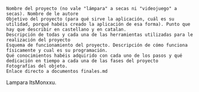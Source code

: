 
    Nombre del proyecto (no vale "lámpara" a secas ni "videojuego" a secas). Nombre de le autore
    Objetivo del proyecto (para qué sirve la aplicación, cuál es su utilidad, porqué habéis creado la aplicación de esa forma). Punto que hay que describir en castellano y en catalan.
    Descripción de todas y cada una de las herramientas utilizadas para le realización del proyecto
    Esquema de funcionamiento del proyecto. Descripción de cómo funciona físicamente y cual es su programación.
    Qué conocimientos habéis adquirido con cada uno de los pasos y qué dedicación en tiempo a cada una de las fases del proyecto
    Fotografías del objeto.
    Enlace directo a documentos finales.md

Lampara ItsMonxxu.

